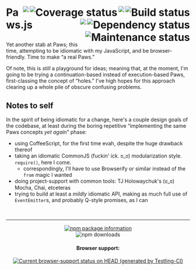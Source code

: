 <!-- This is definitely the biggest hack, ever. Damnit, GitHub. -->
<h1><a href="https://travis-ci.org/ELLIOTTCABLE/Paws.js"><img alt='Build status' src="https://travis-ci.org/ELLIOTTCABLE/Paws.js.png" align='right'></a><img src="http://elliottcable.s3.amazonaws.com/p/8x8.png" align='right'><a href="https://coveralls.io/r/ELLIOTTCABLE/Paws.js"><img alt='Coverage status' src="https://coveralls.io/repos/ELLIOTTCABLE/Paws.js/badge.png?branch=Master" align='right'></a><img src="http://elliottcable.s3.amazonaws.com/p/8x8.png" align='right'><a href="https://gemnasium.com/ELLIOTTCABLE/Paws.js"><img alt='Dependency status' src="https://gemnasium.com/ELLIOTTCABLE/Paws.js.png" align='right'></a><img src="http://elliottcable.s3.amazonaws.com/p/8x8.png" align='right'><a href="http://stillmaintained.com/ELLIOTTCABLE/Paws.js"><img alt='Maintenance status' src="http://stillmaintained.com/ELLIOTTCABLE/Paws.js.png" align='right'></a>

Paws.js </h1>
Yet another stab at Paws; this time, attempting to be idiomatic with my JavaScript, and be
browser-friendly. Time to make “a real Paws.”

Of note, this is *still* a playground for ideas; meaning that, at the moment, I'm going to be trying
a continuation-based instead of execution-based Paws, first-classing the concept of “holes.” I've
high hopes for this approach clearing up a whole pile of obscure confusing problems.

Notes to self
-------------
In the spirit of being idiomatic for a change, here's a couple design goals of the codebase, at
least during the boring repetitive “implementing the same Paws concepts *yet again*” phase:

 - using CoffeeScript, for the first time evah, despite the huge drawback thereof
 - taking an idiomatic CommonJS (fuckin' ick. ಠ_ಠ) modularization style. `require()`, here I come.
    - correspondingly, I'll have to use Browserify or similar instead of the `from` magic I wanted
 - doing project-support with common tools: TJ Holowaychuk's (ಠ_ಠ) Mocha, Chai, etceteras
 - trying to build at least a *mildly* idiomatic API, making as much full use of `EventEmitter`s,
   and probably Q-style promises, as I can


<br>

----
<div align='center' id='npm-and-browser-support'>
   <a href="https://npmjs.org/package/paws.js">
      <img alt="npm package information" src="https://nodei.co/npm/paws.js.png?downloads=true&stars=true"></a>
   <br/><img alt="npm downloads" src="https://nodei.co/npm-dl/paws.js.png?months=9">
   <h4>Browser support:</h4>
   <a href="https://ci.testling.com/ELLIOTTCABLE/Paws.js">
      <img alt="Current browser-support status on HEAD (generated by Testling-CI)" src="https://ci.testling.com/ELLIOTTCABLE/Paws.js.png"> </a>
</div>

